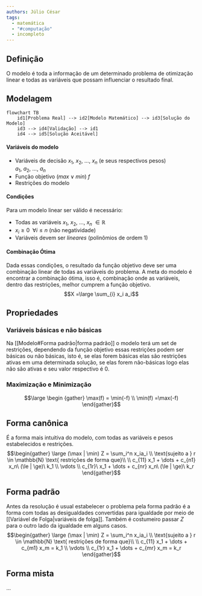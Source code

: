```yaml
---
authors: Júlio César
tags:
  - matemática
  - "#computação"
  - incompleto
---
```

## Definição

O modelo é toda a informação de um determinado problema de otimização linear e todas as variáveis que possam influenciar o resultado final.
## Modelagem

```mermaid
flowchart TB
    id1[Problema Real] --> id2[Modelo Matemático] --> id3[Solução do Modelo]
	id3 --> id4[Validação] --> id1
	id4 --> id5[Solução Aceitável]
```
#### Variáveis do modelo
- Variáveis de decisão $x_1,\ x_2,\ ...,\ x_n$ (e seus respectivos pesos) $a_1,\ a_2,\ ...,\ a_n$
- Função objetivo $(max \lor min)\ f$
- Restrições do modelo

#### Condições
Para um modelo linear ser válido é necessário:
- Todas as variáveis $x_1,\ x_2,\ ...,\ x_n\ \in \mathbb{R}$ 
- $x_i \ge 0\ \ \forall i \le n$ (não negatividade)
- Variáveis devem ser _lineares_ (polinômios de ordem 1)

#### Combinação Ótima
Dada essas condições, o resultado da função objetivo deve ser uma combinação linear de todas as variáveis do problema. A meta do modelo é encontrar a combinação ótima, isso é, combinação onde as variáveis, dentro das restrições, melhor cumprem a função objetivo.
$$X =\large \sum_{i} x_i a_i$$
## Propriedades
### Variáveis básicas e não básicas
Na [[Modelo#Forma padrão|forma padrão]] o modelo terá um set de restrições, dependendo da função objetivo essas restrições podem ser básicas ou não básicas, isto é, se elas forem básicas elas são restrições ativas em uma determinada solução, se elas forem não-básicas logo elas não são ativas e seu valor respectivo é 0.
### Maximização e Minimização
$$\large \begin {gather} \max(f) = \min(-f) \\ \min(f) =\max(-f) \end{gather}$$

## Forma canônica

É a forma mais intuitiva do modelo, com todas as variáveis e pesos estabelecidos e restrições.
$$\begin{gather} \large (\max | \min) Z = \sum_i^n x_ia_i
\\ \text{sujeito a } r \in \mathbb{N} \text{ restrições de forma que}\\
\\ c_{11} x_1 + \dots + c_{n1} x_n\ (\le | \ge)\ k_1
\\ \vdots
\\ c_{1r}\ x_1 + \dots + c_{nr} x_n\ (\le | \ge)\ k_r
\end{gather}$$
## Forma padrão

Antes da resolução é usual estabelecer o problema pela forma padrão é a forma com todas as desigualdades convertidas para igualdade por meio de [[Variável de Folga|variáveis de folga]]. Também é costumeiro passar $Z$ para o outro lado da igualdade em alguns casos.
$$\begin{gather} \large (\max | \min) Z = \sum_i^n x_ia_i
\\ \text{sujeito a } r \in \mathbb{N} \text{ restrições de forma que}\\
\\ c_{11} x_1 + \dots + c_{m1} x_m = k_1
\\ \vdots
\\ c_{1r} x_1 + \dots + c_{mr} x_m = k_r
\end{gather}$$

## Forma mista
...